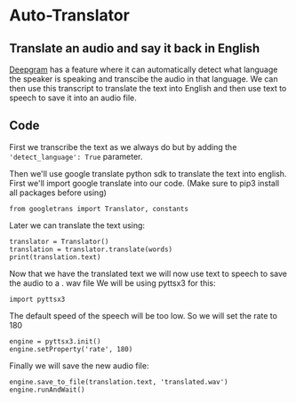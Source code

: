 # Auto-Translator
## Translate an audio and say it back in English

[Deepgram](deepgram.com) has a feature where it can automatically detect what language the speaker is speaking and transcibe the audio in that language. We can then use this transcript to translate the text into English and then use text to speech to save it into an audio file.

## Code

First we transcribe the text as we always do but by adding the `'detect_language': True` parameter.


Then we'll use google translate python sdk to translate the text into english. First we'll import google translate into our code.
(Make sure to pip3 install all packages before using)

`from googletrans import Translator, constants`

Later we can translate the text using:
  ```
  translator = Translator()
  translation = translator.translate(words)
  print(translation.text)
  ```
  
  Now that we have the translated text we will now use text to speech to save the audio to a . wav file
  We will be using pyttsx3 for this:
  
  `import pyttsx3`
  
 The default speed of the speech will be too low. So we will set the rate to 180
 
  ```
  engine = pyttsx3.init()
  engine.setProperty('rate', 180)
  ```

Finally we will save the new audio file:
  ```
  engine.save_to_file(translation.text, 'translated.wav')
  engine.runAndWait()
  ```
 
